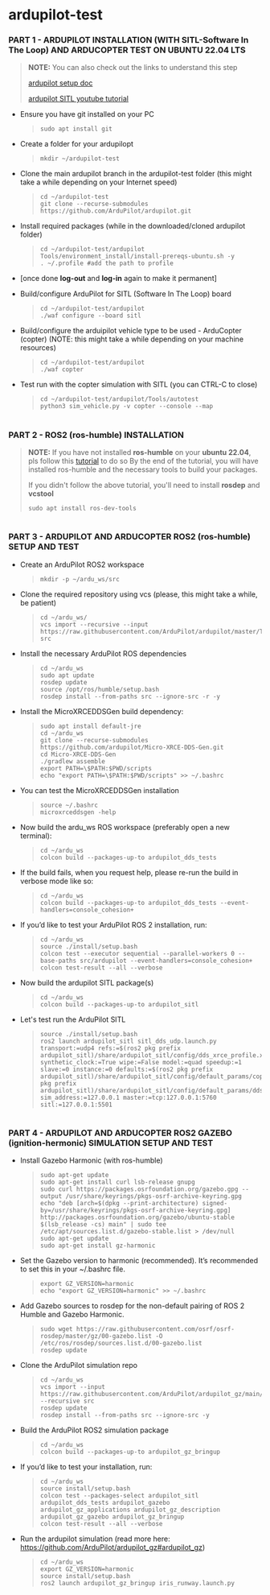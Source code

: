 # ardupilot-test


### PART 1 - ARDUPILOT INSTALLATION (WITH SITL-Software In The Loop) AND ARDUCOPTER TEST ON UBUNTU 22.04 LTS
> **NOTE:** You can also check out the links to understand this step
> 
> [ardupilot setup doc](https://ardupilot.org/dev/docs/building-setup-linux.html)
> 
> [ardupilot SITL youtube tutorial](https://www.youtube.com/watch?v=c1z6mSps2nI&list=PLucyk5x5RZwvFN5UylEavMfLrvtREwFEW)

- Ensure you have git installed on your PC
  > ``` shell
  > sudo apt install git
  > ```

- Create a folder for your ardupilopt
  > ``` shell
  > mkdir ~/ardupilot-test
  > ```

- Clone the main ardupilot branch in the ardupilot-test folder (this might take a while depending on your Internet speed)
  > ``` shell
  > cd ~/ardupilot-test
  > git clone --recurse-submodules https://github.com/ArduPilot/ardupilot.git
  > ```

- Install required packages (while in the downloaded/cloned ardupilot folder)
  > ``` shell
  > cd ~/ardupilot-test/ardupilot
  > Tools/environment_install/install-prereqs-ubuntu.sh -y
  > . ~/.profile #add the path to profile
  > ```

- [once done **log-out** and **log-in** again to make it permanent]

- Build/configure ArduPilot for SITL (Software In The Loop) board
  > ``` shell
  > cd ~/ardupilot-test/ardupilot
  > ./waf configure --board sitl
  > ```

- Build/configure the arduipilot vehicle type to be used - ArduCopter (copter) (NOTE: this might take a while depending on your machine resources)
  > ``` shell
  > cd ~/ardupilot-test/ardupilot
  > ./waf copter
  > ```

- Test run with the copter simulation with SITL (you can CTRL-C to close)
  > ``` shell
  > cd ~/ardupilot-test/ardupilot/Tools/autotest
  > python3 sim_vehicle.py -v copter --console --map
  > ```


#

### PART 2 - ROS2 (ros-humble) INSTALLATION

> **NOTE:**
> If you have not installed **ros-humble** on your **ubuntu 22.04**, pls follow this [tutorial](https://robocre8.gitbook.io/robocre8/tutorials/how-to-install-ros2-humble-desktop-on-pc-full-install) to do so
> By the end of the tutorial, you will have installed ros-humble and the necessary tools to build your packages.
>
> If you didn't follow the above tutorial, you'll need to install **rosdep** and **vcstool**
> ```shell
> sudo apt install ros-dev-tools
> ```

#

### PART 3 - ARDUPILOT AND ARDUCOPTER ROS2 (ros-humble) SETUP AND TEST

- Create an ArduPilot ROS2 workspace
  > ``` shell
  > mkdir -p ~/ardu_ws/src
  > ```

- Clone the required repository using vcs (please, this might take a while, be patient)
  > ``` shell
  > cd ~/ardu_ws/
  > vcs import --recursive --input  https://raw.githubusercontent.com/ArduPilot/ardupilot/master/Tools/ros2/ros2.repos src
  > ```

- Install the necessary ArduPilot ROS dependencies
  > ``` shell
  > cd ~/ardu_ws
  > sudo apt update
  > rosdep update
  > source /opt/ros/humble/setup.bash
  > rosdep install --from-paths src --ignore-src -r -y
  > ```

- Install the MicroXRCEDDSGen build dependency:
  > ``` shell
  > sudo apt install default-jre
  > cd ~/ardu_ws
  > git clone --recurse-submodules https://github.com/ardupilot/Micro-XRCE-DDS-Gen.git
  > cd Micro-XRCE-DDS-Gen
  > ./gradlew assemble
  > export PATH=\$PATH:$PWD/scripts
  > echo "export PATH=\$PATH:$PWD/scripts" >> ~/.bashrc
  > ```

- You can test the MicroXRCEDDSGen installation
  > ``` shell
  > source ~/.bashrc
  > microxrceddsgen -help
  > ```

- Now build the ardu_ws ROS workspace (preferably open a new terminal):
  > ``` shell
  > cd ~/ardu_ws
  > colcon build --packages-up-to ardupilot_dds_tests
  > ```

- If the build fails, when you request help, please re-run the build in verbose mode like so:
  > ``` shell
  > cd ~/ardu_ws
  > colcon build --packages-up-to ardupilot_dds_tests --event-handlers=console_cohesion+
  > ```

- If you’d like to test your ArduPilot ROS 2 installation, run:
  > ``` shell
  > cd ~/ardu_ws
  > source ./install/setup.bash
  > colcon test --executor sequential --parallel-workers 0 --base-paths src/ardupilot --event-handlers=console_cohesion+
  > colcon test-result --all --verbose
  > ```

- Now build the ardupilot SITL package(s)
  > ``` shell
  > cd ~/ardu_ws
  > colcon build --packages-up-to ardupilot_sitl
  > ```

- Let's test run the ArduPilot SITL
  > ``` shell
  > source ./install/setup.bash
  > ros2 launch ardupilot_sitl sitl_dds_udp.launch.py transport:=udp4 refs:=$(ros2 pkg prefix ardupilot_sitl)/share/ardupilot_sitl/config/dds_xrce_profile.xml synthetic_clock:=True wipe:=False model:=quad speedup:=1 slave:=0 instance:=0 defaults:=$(ros2 pkg prefix ardupilot_sitl)/share/ardupilot_sitl/config/default_params/copter.parm,$(ros2 pkg prefix ardupilot_sitl)/share/ardupilot_sitl/config/default_params/dds_udp.parm sim_address:=127.0.0.1 master:=tcp:127.0.0.1:5760 sitl:=127.0.0.1:5501
  > ```
  
#

### PART 4 - ARDUPILOT AND ARDUCOPTER ROS2 GAZEBO (ignition-hermonic) SIMULATION SETUP AND TEST

- Install Gazebo Harmonic (with ros-humble)
  > ``` shell
  > sudo apt-get update
  > sudo apt-get install curl lsb-release gnupg
  > sudo curl https://packages.osrfoundation.org/gazebo.gpg --output /usr/share/keyrings/pkgs-osrf-archive-keyring.gpg
  > echo "deb [arch=$(dpkg --print-architecture) signed-by=/usr/share/keyrings/pkgs-osrf-archive-keyring.gpg] http://packages.osrfoundation.org/gazebo/ubuntu-stable $(lsb_release -cs) main" | sudo tee /etc/apt/sources.list.d/gazebo-stable.list > /dev/null
  > sudo apt-get update
  > sudo apt-get install gz-harmonic
  > ```

- Set the Gazebo version to harmonic (recommended). It’s recommended to set this in your ~/.bashrc file.
  > ``` shell
  > export GZ_VERSION=harmonic
  > echo "export GZ_VERSION=harmonic" >> ~/.bashrc
  > ```

- Add Gazebo sources to rosdep for the non-default pairing of ROS 2 Humble and Gazebo Harmonic.
  > ``` shell
  > sudo wget https://raw.githubusercontent.com/osrf/osrf-rosdep/master/gz/00-gazebo.list -O /etc/ros/rosdep/sources.list.d/00-gazebo.list
  > rosdep update
  > ```

- Clone the ArduPilot simulation repo
  > ``` shell
  > cd ~/ardu_ws
  > vcs import --input https://raw.githubusercontent.com/ArduPilot/ardupilot_gz/main/ros2_gz.repos --recursive src
  > rosdep update
  > rosdep install --from-paths src --ignore-src -y
  > ```

- Build the ArduPilot ROS2 simulation package
  > ``` shell
  > cd ~/ardu_ws
  > colcon build --packages-up-to ardupilot_gz_bringup
  > ```

- If you’d like to test your installation, run:
  > ``` shell
  > cd ~/ardu_ws
  > source install/setup.bash
  > colcon test --packages-select ardupilot_sitl ardupilot_dds_tests ardupilot_gazebo ardupilot_gz_applications ardupilot_gz_description ardupilot_gz_gazebo ardupilot_gz_bringup
  > colcon test-result --all --verbose
  > ```

- Run the ardupilot simulation (read more here: https://github.com/ArduPilot/ardupilot_gz#ardupilot_gz)
  > ``` shell
  > cd ~/ardu_ws
  > export GZ_VERSION=harmonic
  > source install/setup.bash
  > ros2 launch ardupilot_gz_bringup iris_runway.launch.py
  > ```
